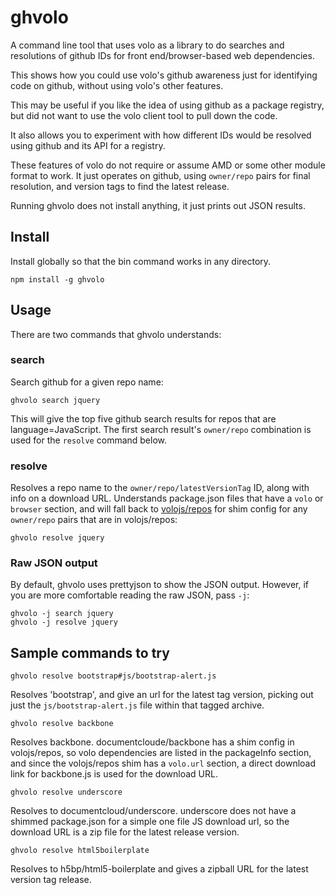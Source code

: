 # ghvolo

A command line tool that uses volo as a library to do searches
and resolutions of github IDs for front end/browser-based web
dependencies.

This shows how you could use volo's github awareness just
for identifying code on github, without using volo's other
features.

This may be useful if you like the idea of using github as
a package registry, but did not want to use the volo client
tool to pull down the code.

It also allows you to experiment with how different IDs
would be resolved using github and its API for a registry.

These features of volo do not require or assume AMD or some
other module format to work. It just operates on github,
using `owner/repo` pairs for final resolution, and version
tags to find the latest release.

Running ghvolo does not install anything, it just prints out JSON
results.

## Install

Install globally so that the bin command works in any directory.

    npm install -g ghvolo

## Usage

There are two commands that ghvolo understands:

### search

Search github for a given repo name:

    ghvolo search jquery

This will give the top five github search results for repos that are
language=JavaScript. The first search result's `owner/repo` combination is
used for the `resolve` command below.

### resolve

Resolves a repo name to the `owner/repo/latestVersionTag` ID,
along with info on a download URL. Understands package.json
files that have a `volo` or `browser` section, and will fall
back to [volojs/repos](https://github.com/volojs/repos) for shim
config for any `owner/repo` pairs that are in volojs/repos:

    ghvolo resolve jquery

### Raw JSON output

By default, ghvolo uses prettyjson to show the JSON output. However, if
you are more comfortable reading the raw JSON, pass `-j`:

    ghvolo -j search jquery
    ghvolo -j resolve jquery

## Sample commands to try

    ghvolo resolve bootstrap#js/bootstrap-alert.js

Resolves 'bootstrap', and give an url for the latest tag version, picking
out just the `js/bootstrap-alert.js` file within that tagged archive.

    ghvolo resolve backbone

Resolves backbone. documentcloude/backbone has a shim config in volojs/repos,
so volo dependencies are listed in the packageInfo section, and since the
volojs/repos shim has a `volo.url` section, a direct download link for
backbone.js is used for the download URL.

    ghvolo resolve underscore

Resolves to documentcloud/underscore. underscore does not have a
shimmed package.json for a simple one file JS download url, so the download
URL is a zip file for the latest release version.

    ghvolo resolve html5boilerplate

Resolves to h5bp/html5-boilerplate and gives a zipball URL for the latest
version tag release.


